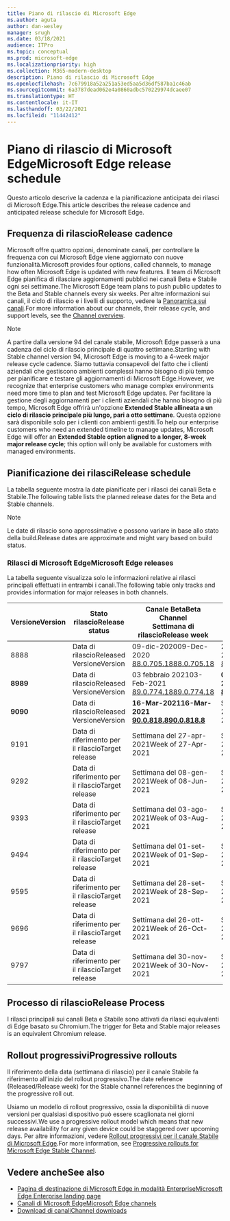 ```yaml
---
title: Piano di rilascio di Microsoft Edge
ms.author: aguta
author: dan-wesley
manager: srugh
ms.date: 03/18/2021
audience: ITPro
ms.topic: conceptual
ms.prod: microsoft-edge
ms.localizationpriority: high
ms.collection: M365-modern-desktop
description: Piano di rilascio di Microsoft Edge
ms.openlocfilehash: 7c679918a52a251a53ed5aa5d36df587ba1c46ab
ms.sourcegitcommit: 6a3787dead062e4a0860adbc570229974dcaee07
ms.translationtype: HT
ms.contentlocale: it-IT
ms.lasthandoff: 03/22/2021
ms.locfileid: "11442412"
---
```

# <a name="microsoft-edge-release-schedule"></a><span data-ttu-id="8564a-103">Piano di rilascio di Microsoft Edge</span><span class="sxs-lookup"><span data-stu-id="8564a-103">Microsoft Edge release schedule</span></span>

<span data-ttu-id="8564a-104">Questo articolo descrive la cadenza e la pianificazione anticipata dei rilasci di Microsoft Edge.</span><span class="sxs-lookup"><span data-stu-id="8564a-104">This article describes the release cadence and anticipated release schedule for Microsoft Edge.</span></span>

## <a name="release-cadence"></a><span data-ttu-id="8564a-105">Frequenza di rilascio</span><span class="sxs-lookup"><span data-stu-id="8564a-105">Release cadence</span></span>

<span data-ttu-id="8564a-106">Microsoft offre quattro opzioni, denominate canali, per controllare la frequenza con cui Microsoft Edge viene aggiornato con nuove funzionalità.</span><span class="sxs-lookup"><span data-stu-id="8564a-106">Microsoft provides four options, called channels, to manage how often Microsoft Edge is updated with new features.</span></span> <span data-ttu-id="8564a-107">Il team di Microsoft Edge pianifica di rilasciare aggiornamenti pubblici nei canali Beta e Stabile ogni sei settimane.</span><span class="sxs-lookup"><span data-stu-id="8564a-107">The Microsoft Edge team plans to push public updates to the Beta and Stable channels every six weeks.</span></span> <span data-ttu-id="8564a-108">Per altre informazioni sui canali, il ciclo di rilascio e i livelli di supporto, vedere la [Panoramica sui canali](https://docs.microsoft.com/DeployEdge/microsoft-edge-channels#channel-overview).</span><span class="sxs-lookup"><span data-stu-id="8564a-108">For more information about our channels, their release cycle, and support levels, see the [Channel overview](https://docs.microsoft.com/DeployEdge/microsoft-edge-channels#channel-overview).</span></span>

> [!NOTE]
> <span data-ttu-id="8564a-109">A partire dalla versione 94 del canale stabile, Microsoft Edge passerà a una cadenza del ciclo di rilascio principale di quattro settimane.</span><span class="sxs-lookup"><span data-stu-id="8564a-109">Starting with Stable channel version 94, Microsoft Edge is moving to a 4-week major release cycle cadence.</span></span> <span data-ttu-id="8564a-110">Siamo tuttavia consapevoli del fatto che i clienti aziendali che gestiscono ambienti complessi hanno bisogno di più tempo per pianificare e testare gli aggiornamenti di Microsoft Edge.</span><span class="sxs-lookup"><span data-stu-id="8564a-110">However, we recognize that enterprise customers who manage complex environments need more time to plan and test Microsoft Edge updates.</span></span> <span data-ttu-id="8564a-111">Per facilitare la gestione degli aggiornamenti per i clienti aziendali che hanno bisogno di più tempo, Microsoft Edge offrirà un'opzione **Extended Stable allineata a un ciclo di rilascio principale più lungo, pari a otto settimane**. Questa opzione sarà disponibile solo per i clienti con ambienti gestiti.</span><span class="sxs-lookup"><span data-stu-id="8564a-111">To help our enterprise customers who need an extended timeline to manage updates, Microsoft Edge will offer an **Extended Stable option aligned to a longer, 8-week major release cycle**; this option will only be available for customers with managed environments.</span></span>

## <a name="release-schedule"></a><span data-ttu-id="8564a-112">Pianificazione dei rilasci</span><span class="sxs-lookup"><span data-stu-id="8564a-112">Release schedule</span></span>

<span data-ttu-id="8564a-113">La tabella seguente mostra la date pianificate per i rilasci dei canali Beta e Stabile.</span><span class="sxs-lookup"><span data-stu-id="8564a-113">The following table lists the planned release dates for the Beta and Stable channels.</span></span>

> [!NOTE]
> <span data-ttu-id="8564a-114">Le date di rilascio sono approssimative e possono variare in base allo stato della build.</span><span class="sxs-lookup"><span data-stu-id="8564a-114">Release dates are approximate and might vary based on build status.</span></span>

### <a name="microsoft-edge-releases"></a><span data-ttu-id="8564a-115">Rilasci di Microsoft Edge</span><span class="sxs-lookup"><span data-stu-id="8564a-115">Microsoft Edge releases</span></span>

<span data-ttu-id="8564a-116">La tabella seguente visualizza solo le informazioni relative ai rilasci principali effettuati in entrambi i canali.</span><span class="sxs-lookup"><span data-stu-id="8564a-116">The following table only tracks and provides information for major releases in both channels.</span></span>

| <span data-ttu-id="8564a-117">Versione</span><span class="sxs-lookup"><span data-stu-id="8564a-117">Version</span></span> | <span data-ttu-id="8564a-118">Stato rilascio</span><span class="sxs-lookup"><span data-stu-id="8564a-118">Release status</span></span> | <span data-ttu-id="8564a-119">Canale Beta</span><span class="sxs-lookup"><span data-stu-id="8564a-119">Beta Channel</span></span><br><span data-ttu-id="8564a-120">Settimana di rilascio</span><span class="sxs-lookup"><span data-stu-id="8564a-120">Release week</span></span> | <span data-ttu-id="8564a-121">Canale Stable</span><span class="sxs-lookup"><span data-stu-id="8564a-121">Stable Channel</span></span><br><span data-ttu-id="8564a-122">Settimana di rilascio</span><span class="sxs-lookup"><span data-stu-id="8564a-122">Release week</span></span> |
|---------|-----|------|--------|
| <span data-ttu-id="8564a-123">88</span><span class="sxs-lookup"><span data-stu-id="8564a-123">88</span></span> | <span data-ttu-id="8564a-124">Data di rilascio</span><span class="sxs-lookup"><span data-stu-id="8564a-124">Released</span></span><br><span data-ttu-id="8564a-125">Versione</span><span class="sxs-lookup"><span data-stu-id="8564a-125">Version</span></span> | <span data-ttu-id="8564a-126">09-dic-2020</span><span class="sxs-lookup"><span data-stu-id="8564a-126">09-Dec-2020</span></span><br>[<span data-ttu-id="8564a-127">88.0.705.18</span><span class="sxs-lookup"><span data-stu-id="8564a-127">88.0.705.18</span></span>](https://docs.microsoft.com/deployedge/microsoft-edge-relnote-beta-channel#version-88070518-december-9) | <span data-ttu-id="8564a-128">21-gen-2021</span><span class="sxs-lookup"><span data-stu-id="8564a-128">21-Jan-2021</span></span><br>[<span data-ttu-id="8564a-129">88.0.705.50</span><span class="sxs-lookup"><span data-stu-id="8564a-129">88.0.705.50</span></span>](https://docs.microsoft.com/deployedge/microsoft-edge-relnote-stable-channel#version-88070550-january-21)|
| **<span data-ttu-id="8564a-130">89</span><span class="sxs-lookup"><span data-stu-id="8564a-130">89</span></span>** | <span data-ttu-id="8564a-131">Data di rilascio</span><span class="sxs-lookup"><span data-stu-id="8564a-131">Released</span></span><br><span data-ttu-id="8564a-132">Versione</span><span class="sxs-lookup"><span data-stu-id="8564a-132">Version</span></span> | <span data-ttu-id="8564a-133">03 febbraio 2021</span><span class="sxs-lookup"><span data-stu-id="8564a-133">03-Feb-2021</span></span><br>[<span data-ttu-id="8564a-134">89.0.774.18</span><span class="sxs-lookup"><span data-stu-id="8564a-134">89.0.774.18</span></span>](https://docs.microsoft.com/deployedge/microsoft-edge-relnote-beta-channel#version-89077418-february-3) | **<span data-ttu-id="8564a-135">04-mar-2021</span><span class="sxs-lookup"><span data-stu-id="8564a-135">04-Mar-2021</span></span>**<br>**[<span data-ttu-id="8564a-136">89.0.774.45</span><span class="sxs-lookup"><span data-stu-id="8564a-136">89.0.774.45</span></span>](https://docs.microsoft.com/deployedge/microsoft-edge-relnote-stable-channel#version-89077445-march-21)** |
| **<span data-ttu-id="8564a-137">90</span><span class="sxs-lookup"><span data-stu-id="8564a-137">90</span></span>** | <span data-ttu-id="8564a-138">Data di rilascio</span><span class="sxs-lookup"><span data-stu-id="8564a-138">Released</span></span><br><span data-ttu-id="8564a-139">Versione</span><span class="sxs-lookup"><span data-stu-id="8564a-139">Version</span></span> | **<span data-ttu-id="8564a-140">16-Mar-2021</span><span class="sxs-lookup"><span data-stu-id="8564a-140">16-Mar-2021</span></span>**<br>**[<span data-ttu-id="8564a-141">90.0.818.8</span><span class="sxs-lookup"><span data-stu-id="8564a-141">90.0.818.8</span></span>](https://docs.microsoft.com/deployedge/microsoft-edge-relnote-beta-channel#version-9008188-march-16)** | <span data-ttu-id="8564a-142">Settimana del 15-apr-2021</span><span class="sxs-lookup"><span data-stu-id="8564a-142">Week of 15-Apr-2021</span></span> |
| <span data-ttu-id="8564a-143">91</span><span class="sxs-lookup"><span data-stu-id="8564a-143">91</span></span> | <span data-ttu-id="8564a-144">Data di riferimento per il rilascio</span><span class="sxs-lookup"><span data-stu-id="8564a-144">Target release</span></span> | <span data-ttu-id="8564a-145">Settimana del 27-apr-2021</span><span class="sxs-lookup"><span data-stu-id="8564a-145">Week of 27-Apr-2021</span></span> | <span data-ttu-id="8564a-146">Settimana del 27-mag-2021</span><span class="sxs-lookup"><span data-stu-id="8564a-146">Week of 27-May-2021</span></span> |
| <span data-ttu-id="8564a-147">92</span><span class="sxs-lookup"><span data-stu-id="8564a-147">92</span></span> | <span data-ttu-id="8564a-148">Data di riferimento per il rilascio</span><span class="sxs-lookup"><span data-stu-id="8564a-148">Target release</span></span> | <span data-ttu-id="8564a-149">Settimana del 08-gen-2021</span><span class="sxs-lookup"><span data-stu-id="8564a-149">Week of 08-Jun-2021</span></span> | <span data-ttu-id="8564a-150">Settimana del 22-lug-2021</span><span class="sxs-lookup"><span data-stu-id="8564a-150">Week of 22-Jul-2021</span></span> |
| <span data-ttu-id="8564a-151">93</span><span class="sxs-lookup"><span data-stu-id="8564a-151">93</span></span> | <span data-ttu-id="8564a-152">Data di riferimento per il rilascio</span><span class="sxs-lookup"><span data-stu-id="8564a-152">Target release</span></span> | <span data-ttu-id="8564a-153">Settimana del 03-ago-2021</span><span class="sxs-lookup"><span data-stu-id="8564a-153">Week of 03-Aug-2021</span></span> | <span data-ttu-id="8564a-154">Settimana del 02-set-2021</span><span class="sxs-lookup"><span data-stu-id="8564a-154">Week of 02-Sep-2021</span></span> |
| <span data-ttu-id="8564a-155">94</span><span class="sxs-lookup"><span data-stu-id="8564a-155">94</span></span> | <span data-ttu-id="8564a-156">Data di riferimento per il rilascio</span><span class="sxs-lookup"><span data-stu-id="8564a-156">Target release</span></span> | <span data-ttu-id="8564a-157">Settimana del 01-set-2021</span><span class="sxs-lookup"><span data-stu-id="8564a-157">Week of 01-Sep-2021</span></span> | <span data-ttu-id="8564a-158">Settimana del 23-set-2021</span><span class="sxs-lookup"><span data-stu-id="8564a-158">Week of 23-Sep-2021</span></span> |
| <span data-ttu-id="8564a-159">95</span><span class="sxs-lookup"><span data-stu-id="8564a-159">95</span></span> | <span data-ttu-id="8564a-160">Data di riferimento per il rilascio</span><span class="sxs-lookup"><span data-stu-id="8564a-160">Target release</span></span> | <span data-ttu-id="8564a-161">Settimana del 28-set-2021</span><span class="sxs-lookup"><span data-stu-id="8564a-161">Week of 28-Sep-2021</span></span> | <span data-ttu-id="8564a-162">Settimana del 21-ott-2021</span><span class="sxs-lookup"><span data-stu-id="8564a-162">Week of 21-Oct-2021</span></span> |
| <span data-ttu-id="8564a-163">96</span><span class="sxs-lookup"><span data-stu-id="8564a-163">96</span></span> | <span data-ttu-id="8564a-164">Data di riferimento per il rilascio</span><span class="sxs-lookup"><span data-stu-id="8564a-164">Target release</span></span> | <span data-ttu-id="8564a-165">Settimana del 26-ott-2021</span><span class="sxs-lookup"><span data-stu-id="8564a-165">Week of 26-Oct-2021</span></span> | <span data-ttu-id="8564a-166">Settimana del 18-nov-2021</span><span class="sxs-lookup"><span data-stu-id="8564a-166">Week of 18-Nov-2021</span></span> |
| <span data-ttu-id="8564a-167">97</span><span class="sxs-lookup"><span data-stu-id="8564a-167">97</span></span> | <span data-ttu-id="8564a-168">Data di riferimento per il rilascio</span><span class="sxs-lookup"><span data-stu-id="8564a-168">Target release</span></span> | <span data-ttu-id="8564a-169">Settimana del 30-nov-2021</span><span class="sxs-lookup"><span data-stu-id="8564a-169">Week of 30-Nov-2021</span></span> | <span data-ttu-id="8564a-170">Settimana del 06-gen-2022</span><span class="sxs-lookup"><span data-stu-id="8564a-170">Week of 06-Jan-2022</span></span> |

## <a name="release-process"></a><span data-ttu-id="8564a-171">Processo di rilascio</span><span class="sxs-lookup"><span data-stu-id="8564a-171">Release Process</span></span>

<span data-ttu-id="8564a-172">I rilasci principali sui canali Beta e Stabile sono attivati da rilasci equivalenti di Edge basato su Chromium.</span><span class="sxs-lookup"><span data-stu-id="8564a-172">The trigger for Beta and Stable major releases is an equivalent Chromium release.</span></span>

## <a name="progressive-rollouts"></a><span data-ttu-id="8564a-173">Rollout progressivi</span><span class="sxs-lookup"><span data-stu-id="8564a-173">Progressive rollouts</span></span>

<span data-ttu-id="8564a-174">Il riferimento della data (settimana di rilascio) per il canale Stabile fa riferimento all'inizio del rollout progressivo.</span><span class="sxs-lookup"><span data-stu-id="8564a-174">The date reference (Released/Release week) for the Stable channel references the beginning of the progressive roll out.</span></span>

<span data-ttu-id="8564a-175">Usiamo un modello di rollout progressivo, ossia la disponibilità di nuove versioni per qualsiasi dispositivo può essere scaglionata nei giorni successivi.</span><span class="sxs-lookup"><span data-stu-id="8564a-175">We use a progressive rollout model which means that new release availability for any given device could be staggered over upcoming days.</span></span> <span data-ttu-id="8564a-176">Per altre informazioni, vedere [Rollout progressivi per il canale Stabile di Microsoft Edge](microsoft-edge-update-progressive-rollout.md).</span><span class="sxs-lookup"><span data-stu-id="8564a-176">For more information, see [Progressive rollouts for Microsoft Edge Stable Channel](microsoft-edge-update-progressive-rollout.md).</span></span>

## <a name="see-also"></a><span data-ttu-id="8564a-177">Vedere anche</span><span class="sxs-lookup"><span data-stu-id="8564a-177">See also</span></span>

- [<span data-ttu-id="8564a-178">Pagina di destinazione di Microsoft Edge in modalità Enterprise</span><span class="sxs-lookup"><span data-stu-id="8564a-178">Microsoft Edge Enterprise landing page</span></span>](https://aka.ms/EdgeEnterprise)
- [<span data-ttu-id="8564a-179">Canali di Microsoft Edge</span><span class="sxs-lookup"><span data-stu-id="8564a-179">Microsoft Edge channels</span></span>](microsoft-edge-channels.md)
- [<span data-ttu-id="8564a-180">Download di canali</span><span class="sxs-lookup"><span data-stu-id="8564a-180">Channel downloads</span></span>](https://www.microsoft.com/edge/business/download)